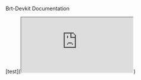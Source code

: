 Brt-Devkit Documentation 

[test](<iframe src="https://docs.google.com/document/d/e/2PACX-1vRFQihzdIe8owGAU54PKGyrBjGz6Na02eVFuzef2BM4SCARsGQC1FFEeSBSFGQrYPUwViWaVhPFa70d/pub?embedded=true"></iframe>)

